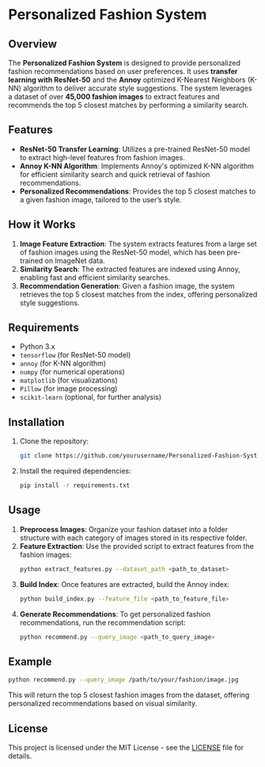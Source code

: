 # Personalized Fashion System

## Overview

The **Personalized Fashion System** is designed to provide personalized fashion recommendations based on user preferences. It uses **transfer learning with ResNet-50** and the **Annoy** optimized K-Nearest Neighbors (K-NN) algorithm to deliver accurate style suggestions. The system leverages a dataset of over **45,000 fashion images** to extract features and recommends the top 5 closest matches by performing a similarity search.

## Features
- **ResNet-50 Transfer Learning**: Utilizes a pre-trained ResNet-50 model to extract high-level features from fashion images.
- **Annoy K-NN Algorithm**: Implements Annoy's optimized K-NN algorithm for efficient similarity search and quick retrieval of fashion recommendations.
- **Personalized Recommendations**: Provides the top 5 closest matches to a given fashion image, tailored to the user’s style.

## How it Works
1. **Image Feature Extraction**: The system extracts features from a large set of fashion images using the ResNet-50 model, which has been pre-trained on ImageNet data.
2. **Similarity Search**: The extracted features are indexed using Annoy, enabling fast and efficient similarity searches.
3. **Recommendation Generation**: Given a fashion image, the system retrieves the top 5 closest matches from the index, offering personalized style suggestions.

## Requirements

- Python 3.x
- `tensorflow` (for ResNet-50 model)
- `annoy` (for K-NN algorithm)
- `numpy` (for numerical operations)
- `matplotlib` (for visualizations)
- `Pillow` (for image processing)
- `scikit-learn` (optional, for further analysis)

## Installation

1. Clone the repository:
    ```bash
    git clone https://github.com/yourusername/Personalized-Fashion-System.git
    ```

2. Install the required dependencies:
    ```bash
    pip install -r requirements.txt
    ```

## Usage

1. **Preprocess Images**: Organize your fashion dataset into a folder structure with each category of images stored in its respective folder.
2. **Feature Extraction**: Use the provided script to extract features from the fashion images:
    ```bash
    python extract_features.py --dataset_path <path_to_dataset>
    ```
3. **Build Index**: Once features are extracted, build the Annoy index:
    ```bash
    python build_index.py --feature_file <path_to_feature_file>
    ```
4. **Generate Recommendations**: To get personalized fashion recommendations, run the recommendation script:
    ```bash
    python recommend.py --query_image <path_to_query_image>
    ```

## Example

```bash
python recommend.py --query_image /path/to/your/fashion/image.jpg
```

This will return the top 5 closest fashion images from the dataset, offering personalized recommendations based on visual similarity.

## License

This project is licensed under the MIT License - see the [LICENSE](LICENSE) file for details.
